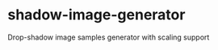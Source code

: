 shadow-image-generator
======================

Drop-shadow image samples generator with scaling support

